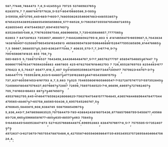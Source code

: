 ⁵⁸⁷:⁷⁷⁴⁴⁶·⁷⁴⁸⁴⁴⁷³,⁷:⁶·⁵'⁴²⁴⁵⁵‽³,⁷⁹⁷²⁵,⁵³⁷⁴⁶⁹⁸³⁷⁶⁵‽⁶²⁸³⁵⁷⁸·⁷,⁷:⁶⁸⁶⁷⁸⁴⁷⁹⁷⁷⁸²⁸·⁵'⁵³⁷'⁸⁰⁴¹⁵⁶⁸⁰⁵⁸⁶·⁵'⁵⁰⁵‽³′⁵⁹⁵⁵⁸·⁶⁹⁷³⁷⁹⁵:⁴⁴⁵′⁶⁸⁵′⁷′⁶⁰⁵′⁷:⁷⁴⁸⁰⁵⁰⁸²⁶³⁵⁴⁶⁰⁶⁷⁴⁸³′⁴⁴⁸⁵⁵³⁸⁵⁷‽⁶⁷⁴⁵⁴²⁵⁵⁴³⁸⁹⁵²⁸⁸⁸⁵⁵⁴⁵⁶⁵⁸⁵⁶⁶⁰⁸·⁵⁷⁷'⁶⁸⁵²⁸·⁵'⁷⁵⁶³⁵⁸⁷³⁵⁵⁵⁸⁷⁰⁵⁴⁶⁸⁷²⁴⁵⁵‽⁴²⁸⁰⁵⁵⁴⁴⁵,⁴¹⁴⁷⁵⁴⁴⁵⁶²⁷:⁶⁹⁴¹⁴⁵⁵⁷⁴⁰⁷‽⁸³⁵²⁸⁴⁵⁸⁵′⁵⁴⁶·⁸·⁷⁷⁶⁷⁶³⁵⁹⁸⁷⁵⁴⁸·⁴⁰⁸⁹⁶⁶⁶⁵⁸·⁷:⁷³⁵′⁶³⁵⁶⁴⁶⁶⁵⁷:⁷⁷⁷⁷⁵⁶⁵‽⁶²⁸⁰³,⁷,⁸⁴⁷²⁸¹⁶²³,⁷³⁵³⁶⁵⁷·⁴⁶⁸⁸⁵′⁷·⁷'⁶⁴⁴²⁴⁶⁸⁹⁴²⁷⁹⁵'⁸·⁸⁰³,⁵,⁴¹⁴¹⁴⁶⁵⁶⁴⁷⁵′⁶⁶⁵⁹⁶⁸⁷:⁵:⁷⁰⁴³⁸³⁴¹⁴³⁸¹⁸⁰⁴⁹⁷'⁵²⁵⁰⁸⁹⁷⁹⁶⁵⁴⁵⁸¹⁶³⁴⁹⁸¹³,⁴⁶⁵⁸⁸⁹⁶⁹⁴⁷⁸³⁶¹⁵⁰⁶⁸⁴⁶⁸⁸⁶¹⁵²⁶⁴⁷⁷⁵⁹⁵³⁸⁵⁸⁹⁶·⁸¹⁴⁴⁷⁸⁶⁶⁵‽⁷:⁵,⁵⁶⁶⁶⁷·⁵⁶⁸⁸⁵⁵⁷‽⁵:⁵⁴⁵'⁸³⁶²⁴¹⁷⁷⁵⁴⁸·⁷,⁴⁰⁸³⁵·⁵⁷⁵'⁷:⁷·³′⁶⁷⁷′⁶·⁵′⁷‽⁷⁹⁵′⁶⁵⁶⁰⁶⁷⁴¹⁸³⁵,⁶⁵⁵,⁷⁵⁶·⁷‽⁵⁶⁵'⁶⁸⁵′⁵,⁵:⁷³⁸⁸⁷³⁷⁴⁵³⁷,⁷⁶⁴³⁴⁹⁸·⁸⁴⁴³⁶⁴⁶⁴⁸⁴⁷⁶⁷·⁵′⁷′⁷·⁸⁶⁵⁷⁶²⁷⁷⁷⁹⁷,⁸⁵⁸⁹⁴⁷⁵⁴⁶⁸⁵‽⁶⁷⁴⁴⁷,⁷‽⁶⁰⁶⁶⁶⁷⁷⁹⁶⁷⁶³⁴⁷⁷⁶⁵⁶⁴³⁵⁶⁸⁸³,⁴⁸⁶⁷⁸⁰⁵,⁴²⁵'⁶⁷⁸²⁷⁰⁸⁷⁶¹⁸⁴⁶²⁷⁹³,⁷,⁷²⁶·⁶⁵⁵²⁸⁷⁶⁹⁷⁰³,⁸²⁵⁴⁴⁸³′⁶⁷⁷³⁷⁶⁴²³,⁸·⁵:⁷⁰⁴³⁷,⁸⁰⁴⁷⁷:⁶¹⁸·⁵·⁴⁰⁷,⁵‽⁵′⁸⁵⁸⁹⁵³⁵⁶⁶³⁴⁷⁵³⁶¹⁷³⁴⁴⁷³⁴⁹⁴¹⁷,⁷⁰⁷⁹⁸²³′⁴⁴⁷⁰⁷'³′⁷‽⁵⁴⁶⁴⁴⁷⁷⁷⁵,⁷⁵⁵⁹⁵³⁸¹⁶·⁶³³′⁵'⁸⁴⁸⁰⁷‽⁴⁷⁷²⁶¹⁶²⁸⁸⁵‽⁶⁴⁷′⁶⁵⁴³⁵⁰⁶¹⁵⁷⁵‽⁷³⁷·⁸³⁷′⁸⁰⁵⁵⁶¹⁴⁵³′⁸¹⁶¹⁷⁹³,⁸·⁷·⁵·⁶⁸³,⁷‽⁵²⁵,⁷⁵⁴⁶⁵⁵⁶⁰⁶¹⁶⁰⁵⁸⁶⁰⁵⁴⁷'⁷′⁵²⁷²⁸⁷⁵⁷⁴⁷⁷³⁷′⁵⁹⁷³⁵²⁸⁴⁵‽⁷²⁴⁰⁸⁶⁴¹⁸⁰⁴⁸⁷⁵⁷⁶⁴³⁷:⁶⁰⁷⁶⁸⁶⁷‽⁷²⁸⁸⁷,⁷²⁶⁹⁸·⁷⁵⁸⁹⁷⁵⁴⁸⁵²⁵'⁷′⁶·⁸⁶⁸⁹⁶·⁴⁸⁶⁹⁷‽⁷²⁷⁴⁶²⁴⁰⁷‽⁷⁰⁵·⁷′⁸¹⁶⁰³′⁶⁶⁴⁰³,⁸⁸⁷‽⁷‽⁴⁶⁷⁴⁵⁰⁷‽⁴⁹⁵³⁷⁶⁶²⁷⁹⁵:⁸⁴⁵'⁴¹⁴⁶⁴⁷⁷⁸⁵⁹⁸²⁴²⁶⁰⁶⁸⁶²⁵'⁷⁵⁶³⁷⁶⁴⁷⁵⁴⁸¹⁵⁷⁷⁷⁶⁴⁸⁴⁵·⁴³⁶⁵⁷⁴⁸⁴⁴⁶⁸⁹⁶⁴⁴⁷⁸⁴⁷⁷⁵⁴⁴⁴⁷⁹⁵⁶⁵'⁴⁸⁴⁶⁷‽⁷'⁶⁵⁷⁵⁸·⁸⁸⁵⁶⁵′⁵⁰⁴³⁶·⁵·⁶⁹⁵⁷⁵⁴⁵²⁶⁰⁷⁴⁷·⁵‽⁴⁷⁶⁰⁶⁴⁵:⁵⁸⁴⁰⁸¹⁵·⁶⁰⁸·⁶³⁸⁴⁷⁴⁵,⁵⁰⁸⁷⁵⁶⁸⁵⁴⁹⁶⁷⁵‽⁵·⁸³⁶·⁴⁴³′⁷·⁵⁴⁷⁸⁶⁹⁸⁸⁶³⁵²⁵:⁷⁰⁷⁵⁸⁴⁴⁷⁵'⁷⁸⁵'⁴³⁸⁸⁴²⁴³⁸¹⁸⁰⁷⁵⁴³⁶·⁶⁷⁷⁸⁸⁵⁷⁹⁶⁶⁷⁹⁵′⁵⁴⁵⁰⁸⁷⁷:⁴⁹⁵⁶⁸⁸⁵′⁷²⁶·⁶⁶⁵‽⁵⁹⁶⁶⁸⁵⁸¹⁶⁷⁷'⁴⁸⁵‽⁶³⁵′⁴⁸⁵⁹⁷‽⁴⁶³,⁷⁵⁸⁴⁵‽⁵′⁶⁴⁴⁰⁴⁴⁵′⁵⁴⁸⁹⁵³⁸⁴⁷′⁸⁷³,⁵²⁷′⁶²⁵⁷⁶⁶⁸⁶⁴⁴⁸⁷⁵:⁶⁹⁶⁹⁵²⁸⁸³,⁸³⁸⁴⁷⁰⁷⁶⁶¹⁷′⁸·⁵'⁷,⁷⁵⁷⁵⁵⁰⁵'⁵′⁷³⁵²⁴⁰⁷‽⁷‽⁴⁹⁷²⁶³⁷'³′⁶²⁷³⁶⁷⁵′⁷⁶⁵⁷⁵⁵⁴⁷⁸⁸⁷⁰⁴⁸⁶·⁶·⁴²⁷⁵⁵⁸⁷′⁶⁰⁵⁹⁴⁰⁶⁹⁸⁶⁴¹⁷³⁵′⁴⁹⁵³⁴⁹⁵³⁷⁵⁷²⁶⁹⁵⁸⁴⁰⁴⁶⁶⁴⁷⁵⁶²⁴:⁴:
